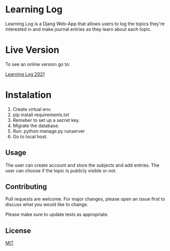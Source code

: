 # Learning Log

Learning Log is a Djang Web-App that allows users to
log the topics they're interested in and make journal entries as
they learn about each topic.

# Live Version

To see an online version go to:

[Learning Log 2021](https://learning-log-2021.herokuapp.com/)

# Instalation

1. Create virtual env.
2. pip install requirements.txt
3. Remeber to set up a secret key.
4. Migrate the database.
5. Run: python manage.py runserver
6. Go to local host.

## Usage

The user can create account and store the subjects and add entries. The user can choose if the topic is publicly visible or not.

## Contributing
Pull requests are welcome. For major changes, please open an issue first to discuss what you would like to change.

Please make sure to update tests as appropriate.

## License
[MIT](https://choosealicense.com/licenses/mit/)